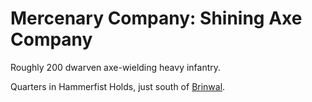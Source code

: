 # Mercenary Company: Shining Axe Company

Roughly 200 dwarven axe-wielding heavy infantry.

Quarters in Hammerfist Holds, just south of [Brinwal](/Cities/Brinwal.md).
